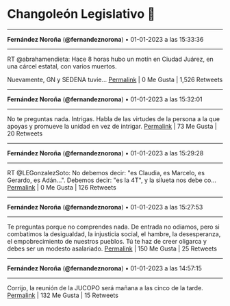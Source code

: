 # Changoleón Legislativo 🙈
*****
**Fernández Noroña** (**@fernandeznorona**) • 01-01-2023 a las 15:33:36
*****
RT @abrahamendieta: Hace 8 horas hubo un motín en Ciudad Juárez, en una cárcel estatal, con varios muertos. 


Nuevamente, GN y SEDENA tuvie…
[Permalink](https://twitter.com/fernandeznorona/status/1609694357359042560) | 0 Me Gusta | 1,526 Retweets
*****
**Fernández Noroña** (**@fernandeznorona**) • 01-01-2023 a las 15:32:01
*****
No te preguntas nada. Intrigas. Habla de las virtudes de la persona a la que apoyas y promueve la unidad en vez de intrigar.
[Permalink](https://twitter.com/fernandeznorona/status/1609693960162934784) | 73 Me Gusta | 20 Retweets
*****
**Fernández Noroña** (**@fernandeznorona**) • 01-01-2023 a las 15:29:28
*****
RT @LEGonzalezSoto: No debemos decir: "es Claudia, es Marcelo, es Gerardo, es Adán...". Debemos decir: "es la 4T", y la silueta nos debe co…
[Permalink](https://twitter.com/fernandeznorona/status/1609693318862016512) | 0 Me Gusta | 126 Retweets
*****
**Fernández Noroña** (**@fernandeznorona**) • 01-01-2023 a las 15:27:53
*****
Te preguntas porque no comprendes nada. De entrada no odiamos, pero si combatimos la desigualdad, la injusticia social, el hambre, la desesperanza, el empobrecimiento de nuestros pueblos. Tú te haz de creer oligarca y debes ser un modesto asalariado.
[Permalink](https://twitter.com/fernandeznorona/status/1609692919404838912) | 150 Me Gusta | 25 Retweets
*****
**Fernández Noroña** (**@fernandeznorona**) • 01-01-2023 a las 14:57:15
*****
Corrijo, la reunión de la JUCOPO será mañana a las cinco de la tarde.
[Permalink](https://twitter.com/fernandeznorona/status/1609685209485541378) | 132 Me Gusta | 15 Retweets